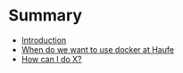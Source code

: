 # Summary

* [Introduction](README.md)
* [When do we want to use docker at Haufe](first-question.md)
* [How can I do X?](second-question.md)

